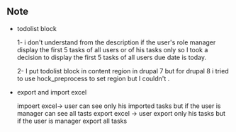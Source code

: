 ## Note
- todolist block

  1- i don't understand from the description if the user's role manager display the first 5 tasks of all users or of his tasks only
    so I took a decision to display the first 5 tasks of all users due date is today.
    
  2- I put todolist block in content region in drupal 7 but for drupal 8 i tried to use hock_preprocess
     to set region but I couldn't .
  
    
- export and import excel 

    impoert excel-> user can see only his imported tasks but if the user is manager can see all tasts
    export excel -> user export only his tasks but if the user is manager export all tasks
